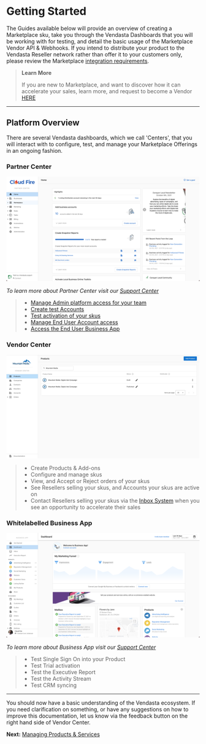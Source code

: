 # Getting Started

The Guides available below will provide an overview of creating a Marketplace sku, take you through the Vendasta Dashboards that you will be working with for testing, and detail the basic usage of the Marketplace Vendor API & Webhooks. 
If you intend to distribute your product to the Vendasta Reseller network rather than offer it to your customers only, please review the Marketplace [integration requirements](./integration_requirements.md).

<!-- theme: info -->
>**Learn More** 
>
>If you are new to Marketplace, and want to discover how it can accelerate your sales, learn more, and request to become a Vendor <a href="https://www.vendasta.com/marketplace/vendors" target="_blank">HERE</a>

---


## Platform Overview
There are several Vendasta dashboards, which we call 'Centers', that you will interact with to configure, test, and manage your Marketplace Offerings in an ongoing fashion.

### Partner Center

![Partner Center](../../assets/images/getting_started/partner_center.png)

_To learn more about Partner Center visit our [Support Center](https://support.vendasta.com/hc/en-us/categories/4406956996375-Partner-Center)_

<!-- theme: info -->
>* [Manage Admin platform access for your team](https://partners.vendasta.com/my-team)
>* [Create test Accounts](https://partners.vendasta.com/manage-accounts)
>* [Test activation of your skus](https://support.vendasta.com/hc/en-us/articles/4406958134807-Activate-products-for-your-customers)
>* [Manage End User Account access](https://support.vendasta.com/hc/en-us/articles/4406951619479)
>* [Access the End User Business App](https://support.vendasta.com/hc/en-us/articles/4406958143383)

### Vendor Center
![Vendor Center](../../assets/images/getting_started/vendor_center.png)

<!-- theme: info -->
>* Create Products & Add-ons
>* Configure and manage skus
>* View, and Accept or Reject orders of your skus
>* See Resellers selling your skus, and Accounts your skus are active on
>* Contact Resellers selling your skus via the [Inbox System](https://support.vendasta.com/hc/en-us/articles/7573902039575-Inbox-Messaging-Product-Overview#h_01HCWYPD7GAYGRVHQJ47MSKYCK) when you see an opportunity to accelerate their sales


### Whitelabelled Business App
![Whitelabelled Business App](../../assets/images/getting_started/business_app.png)

_To learn more about Business App visit our [Support Center](https://support.vendasta.com/hc/en-us/categories/4406956997015-Business-App)_

<!-- theme: info -->
>* Test Single Sign On into your Product
>* Test Trial activation
>* Test the Executive Report
>* Test the Activity Stream
>* Test CRM syncing

---
You should now have a basic understanding of the Vendasta ecosystem. If you need clarification on something, or have any suggestions on how to improve this documentation, let us know via the feedback button on the right hand side of Vendor Center.

**Next:** [Managing Products & Services](https://developers.vendasta.com/vendor/ZG9jOjE3MTE3MDg1-overview)
